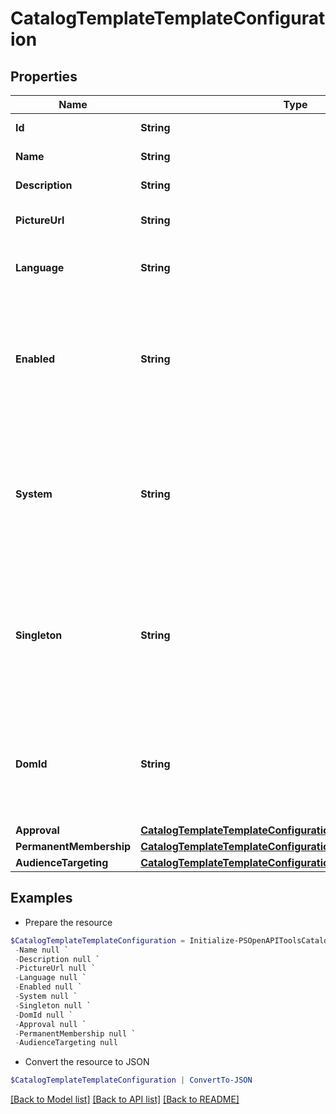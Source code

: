 # CatalogTemplateTemplateConfiguration
## Properties

Name | Type | Description | Notes
------------ | ------------- | ------------- | -------------
**Id** | **String** | Template ID. | [optional] 
**Name** | **String** | Template Name. | [optional] 
**Description** | **String** | Template Description. | [optional] 
**PictureUrl** | **String** | Template Picture URL. | [optional] 
**Language** | **String** | Template Language (e.g. &#39;en-US&#39;). | [optional] 
**Enabled** | **String** | Defines if the template is enabled or not, and therefore available for end-users or not. | [optional] 
**System** | **String** | Defines if the template should be considered as &#39;system&#39;, and therefore could not be deleted, exported... | [optional] 
**Singleton** | **String** | Defines if the template should restrict the number of associated teams created from itself to one. | [optional] 
**DomId** | **String** | Unique identifier that could be used safely client-side to identify an HTML tag. | [optional] 
**Approval** | [**CatalogTemplateTemplateConfigurationApproval**](CatalogTemplateTemplateConfigurationApproval.md) |  | [optional] 
**PermanentMembership** | [**CatalogTemplateTemplateConfigurationPermanentMembership**](CatalogTemplateTemplateConfigurationPermanentMembership.md) |  | [optional] 
**AudienceTargeting** | [**CatalogTemplateTemplateConfigurationAudienceTargeting**](CatalogTemplateTemplateConfigurationAudienceTargeting.md) |  | [optional] 

## Examples

- Prepare the resource
```powershell
$CatalogTemplateTemplateConfiguration = Initialize-PSOpenAPIToolsCatalogTemplateTemplateConfiguration  -Id null `
 -Name null `
 -Description null `
 -PictureUrl null `
 -Language null `
 -Enabled null `
 -System null `
 -Singleton null `
 -DomId null `
 -Approval null `
 -PermanentMembership null `
 -AudienceTargeting null
```

- Convert the resource to JSON
```powershell
$CatalogTemplateTemplateConfiguration | ConvertTo-JSON
```

[[Back to Model list]](../README.md#documentation-for-models) [[Back to API list]](../README.md#documentation-for-api-endpoints) [[Back to README]](../README.md)

